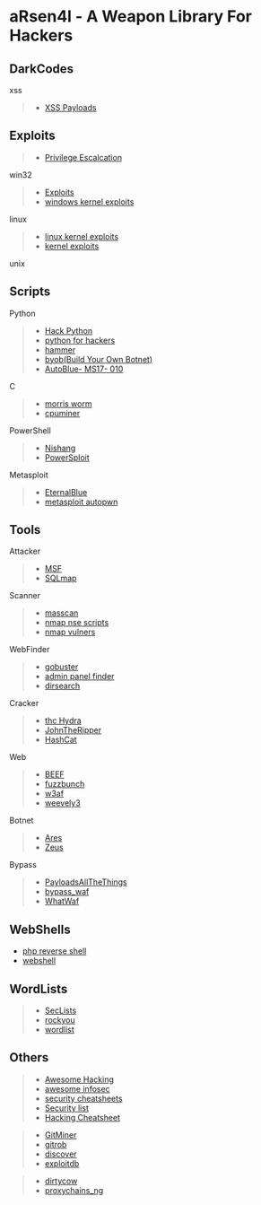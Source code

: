 aRsen4l - A Weapon Library For Hackers
==========================================================================

DarkCodes
---------

xss
>- [XSS Payloads](https://github.com/Pgaijin66/XSS-Payloads)
    
Exploits
---------
 
>- [Privilege Escalcation](https://github.com/WindowsExploits/Exploits)

win32

>- [Exploits](https://github.com/WindowsExploits/Exploits)
>- [windows kernel exploits](https://github.com/SecWiki/windows-kernel-exploits)

linux

>- [linux kernel exploits](https://github.com/SecWiki/linux-kernel-exploits)
>- [kernel exploits](https://github.com/xairy/kernel-exploits)

unix
   
   
Scripts
---------

Python

>- [Hack Python](https://github.com/jthemee/Hack-Python)
>- [python for hackers](https://github.com/priyankgada/python-for-hackers)
>- [hammer](https://github.com/cyweb/hammer)
>- [byob(Build Your Own Botnet)](https://github.com/malwaredllc/byob)
>- [AutoBlue- MS17- 010](https://github.com/3ndG4me/AutoBlue-MS17-010)

C

>- [morris worm](https://github.com/arialdomartini/morris-worm)
>- [cpuminer](https://github.com/jgarzik/cpuminer)

PowerShell

>- [Nishang](https://github.com/samratashok/nishang)
>- [PowerSploit](https://github.com/PowerShellMafia/PowerSploit)

Metasploit

>- [EternalBlue](https://github.com/w0rtw0rt/EternalBlue)
>- [metasploit autopwn](https://github.com/hahwul/metasploit-autopwn)


Tools
---------

Attacker

>- [MSF](https://github.com/rapid7/metasploit-framework)
>- [SQLmap](https://github.com/sqlmapproject/sqlmap)

Scanner

>- [masscan](https://github.com/robertdavidgraham/masscan)
>- [nmap nse scripts](https://github.com/cldrn/nmap-nse-scripts)
>- [nmap vulners](https://github.com/vulnersCom/nmap-vulners)

WebFinder

>- [gobuster](https://github.com/OJ/gobuster)
>- [admin panel finder](https://github.com/bdblackhat/admin-panel-finder)
>- [dirsearch](https://github.com/maurosoria/dirsearch)

Cracker

>- [thc Hydra](https://github.com/vanhauser-thc/thc-hydra)
>- [JohnTheRipper](https://github.com/magnumripper/JohnTheRipper)
>- [HashCat](https://github.com/hashcat/hashcat)

Web

>- [BEEF](https://github.com/beefproject/beef)
>- [fuzzbunch](https://github.com/fuzzbunch/fuzzbunch)
>- [w3af](https://github.com/andresriancho/w3af)
>- [weevely3](https://github.com/epinna/weevely3)

Botnet

>- [Ares](https://github.com/sweetsoftware/Ares)
>- [Zeus](https://github.com/Visgean/Zeus)

Bypass

>- [PayloadsAllTheThings](https://github.com/swisskyrepo/PayloadsAllTheThings)
>- [bypass_waf](https://github.com/3xp10it/bypass_waf)
>- [WhatWaf](https://github.com/Ekultek/WhatWaf)

WebShells
---------

- [php reverse shell](https://github.com/pentestmonkey/php-reverse-shell)
- [webshell](https://github.com/tennc/webshell)

WordLists
---------

>- [SecLists](https://github.com/danielmiessler/SecLists)
>- [rockyou](https://github.com/ashleygwilliams/rockyou)
>- [wordlist](https://github.com/jeanphorn/wordlist)

Others
---------

>- [Awesome Hacking](https://github.com/Hack-with-Github/Awesome-Hacking)
>- [awesome infosec](https://github.com/onlurking/awesome-infosec)
>- [security cheatsheets](https://github.com/Snifer/security-cheatsheets)
>- [Security list](https://github.com/zbetcheckin/Security_list)
>- [Hacking Cheatsheet](https://github.com/kobs0N/Hacking-Cheatsheet)

>- [GitMiner](https://github.com/UnkL4b/GitMiner)
>- [gitrob](https://github.com/michenriksen/gitrob)
>- [discover](https://github.com/leebaird/discover)
>- [exploitdb](https://github.com/offensive-security/exploitdb)

>- [dirtycow](https://github.com/dirtycow/dirtycow.github.io)
>- [proxychains_ng](https://github.com/rofl0r/proxychains-ng)